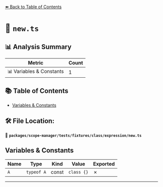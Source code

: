 [⬅️ Back to Table of Contents](../../../../../../index.md)

# 📄 `new.ts`

## 📊 Analysis Summary

| Metric | Count |
|--------|-------|
| 📊 Variables & Constants | 1 |

## 📚 Table of Contents

- [Variables & Constants](#variables-constants)

## 🛠️ File Location:
📂 **`packages/scope-manager/tests/fixtures/class/expression/new.ts`**

## Variables & Constants

| Name | Type | Kind | Value | Exported |
|------|------|------|-------|----------|
| `A` | `typeof A` | const | `class {}` | ✗ |


---